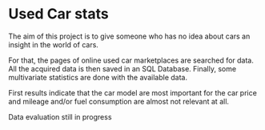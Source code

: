 # Used Car stats

The aim of this project is to give someone who has no idea about cars an insight
in the world of cars.

For that, the pages of online used car marketplaces are searched for data. All
the acquired data is then saved in an SQL Database. Finally, some multivariate
statistics are done with the available data.


First results indicate that the car model are most important for the car price
and mileage and/or fuel consumption are almost not relevant at all.

Data evaluation still in progress
